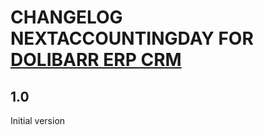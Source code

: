 # CHANGELOG NEXTACCOUNTINGDAY FOR [DOLIBARR ERP CRM](https://www.dolibarr.org)

## 1.0

Initial version
